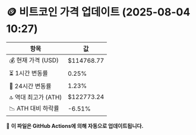 # 🪙 비트코인 가격 업데이트 (2025-08-04 10:27)

| 항목                | 값 |
|--------------------|----------------|
| 💰 현재 가격 (USD) | $114768.77 |
| ⏳ 1시간 변동률    | 0.25% |
| 📆 24시간 변동률   | 1.23% |
| 🔝 역대 최고가 (ATH) | $122773.24 |
| 📉 ATH 대비 하락률 | -6.51% |

🔄 **이 파일은 GitHub Actions에 의해 자동으로 업데이트됩니다.**
